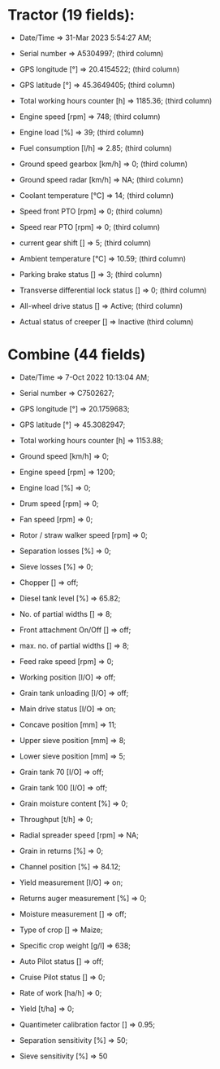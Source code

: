 # Tractor (19 fields):

- Date/Time => 31-Mar 2023 5:54:27 AM;

- Serial number => A5304997; (third column)

- GPS longitude [°] => 20.4154522; (third column)

- GPS latitude [°] => 45.3649405; (third column)

- Total working hours counter [h] => 1185.36; (third column)

- Engine speed [rpm] => 748; (third column)

- Engine load [%] => 39; (third column)

- Fuel consumption [l/h] => 2.85; (third column)

- Ground speed gearbox [km/h] => 0; (third column)

- Ground speed radar [km/h] => NA; (third column)

- Coolant temperature [°C] => 14; (third column)

- Speed front PTO [rpm] => 0; (third column)

- Speed rear PTO [rpm] => 0; (third column)

- current gear shift [] => 5; (third column)

- Ambient temperature [°C] => 10.59; (third column)

- Parking brake status [] => 3; (third column)

- Transverse differential lock status [] => 0; (third column)

- All-wheel drive status [] => Active; (third column)

- Actual status of creeper [] => Inactive (third column)

# Combine (44 fields)

- Date/Time => 7-Oct 2022 10:13:04 AM;

- Serial number => C7502627;

- GPS longitude [°] => 20.1759683;

- GPS latitude [°] => 45.3082947;

- Total working hours counter [h] => 1153.88;

- Ground speed [km/h] => 0;

- Engine speed [rpm] => 1200;

- Engine load [%] => 0;

- Drum speed [rpm] => 0;

- Fan speed [rpm] => 0;

- Rotor / straw walker speed [rpm] => 0;

- Separation losses [%] => 0;

- Sieve losses [%] => 0;

- Chopper [] => off;

- Diesel tank level [%] => 65.82;

- No. of partial widths [] => 8;

- Front attachment On/Off [] => off;

- max. no. of partial widths [] => 8;

- Feed rake speed [rpm] => 0;

- Working position [I/O] => off;

- Grain tank unloading [I/O] => off;

- Main drive status [I/O] => on;

- Concave position [mm] => 11;

- Upper sieve position [mm] => 8;

- Lower sieve position [mm] => 5;

- Grain tank 70 [I/O] => off;

- Grain tank 100 [I/O] => off;

- Grain moisture content [%] => 0;

- Throughput [t/h] => 0;

- Radial spreader speed [rpm] => NA;

- Grain in returns [%] => 0;

- Channel position [%] => 84.12;

- Yield measurement [I/O] => on;

- Returns auger measurement [%] => 0;

- Moisture measurement [] => off;

- Type of crop [] => Maize;

- Specific crop weight [g/l] => 638;

- Auto Pilot status [] => off;

- Cruise Pilot status [] => 0;

- Rate of work [ha/h] => 0;

- Yield [t/ha] => 0;

- Quantimeter calibration factor [] => 0.95;

- Separation sensitivity [%] => 50;

- Sieve sensitivity [%] => 50
